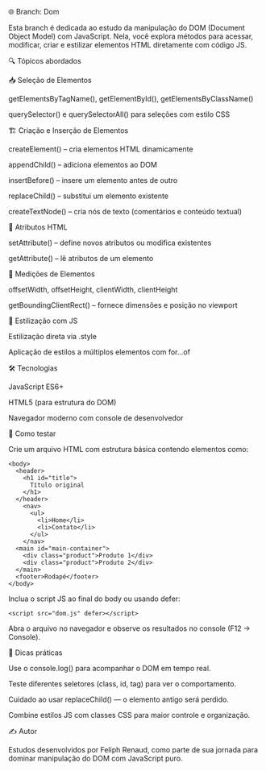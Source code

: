 🌐 Branch: Dom

Esta branch é dedicada ao estudo da manipulação do DOM (Document Object Model) com JavaScript. Nela, você explora métodos para acessar, modificar, criar e estilizar elementos HTML diretamente com código JS.

🔍 Tópicos abordados

📥 Seleção de Elementos

getElementsByTagName(), getElementById(), getElementsByClassName()

querySelector() e querySelectorAll() para seleções com estilo CSS

🏗️ Criação e Inserção de Elementos

createElement() – cria elementos HTML dinamicamente

appendChild() – adiciona elementos ao DOM

insertBefore() – insere um elemento antes de outro

replaceChild() – substitui um elemento existente

createTextNode() – cria nós de texto (comentários e conteúdo textual)

🧪 Atributos HTML

setAttribute() – define novos atributos ou modifica existentes

getAttribute() – lê atributos de um elemento

📐 Medições de Elementos

offsetWidth, offsetHeight, clientWidth, clientHeight

getBoundingClientRect() – fornece dimensões e posição no viewport

🎨 Estilização com JS

Estilização direta via .style

Aplicação de estilos a múltiplos elementos com for...of

🛠️ Tecnologias

JavaScript ES6+

HTML5 (para estrutura do DOM)

Navegador moderno com console de desenvolvedor

🔧 Como testar

Crie um arquivo HTML com estrutura básica contendo elementos como:

    <body>
      <header>
        <h1 id="title">
          Título original
        </h1>
      </header>
        <nav>
          <ul>
            <li>Home</li>
            <li>Contato</li>
          </ul>
        </nav>
      <main id="main-container">
        <div class="product">Produto 1</div>
        <div class="product">Produto 2</div>
      </main>
      <footer>Rodapé</footer>
    </body>

Inclua o script JS ao final do body ou usando defer:

    <script src="dom.js" defer></script>

Abra o arquivo no navegador e observe os resultados no console (F12 → Console).

🧠 Dicas práticas

Use o console.log() para acompanhar o DOM em tempo real.

Teste diferentes seletores (class, id, tag) para ver o comportamento.

Cuidado ao usar replaceChild() — o elemento antigo será perdido.

Combine estilos JS com classes CSS para maior controle e organização.

✍️ Autor

Estudos desenvolvidos por Feliph Renaud, como parte de sua jornada para dominar manipulação do DOM com JavaScript puro.
